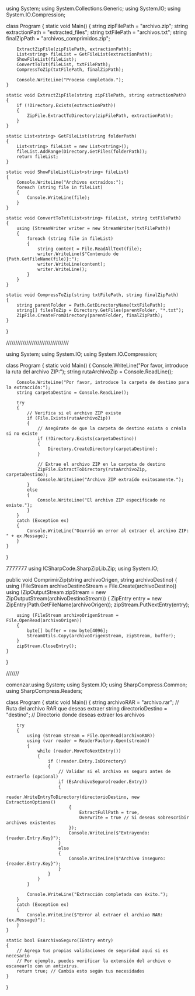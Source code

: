 using System;
using System.Collections.Generic;
using System.IO;
using System.IO.Compression;

class Program
{
    static void Main()
    {
        string zipFilePath = "archivo.zip";
        string extractionPath = "extracted_files";
        string txtFilePath = "archivos.txt";
        string finalZipPath = "archivos_comprimidos.zip";

        ExtractZipFile(zipFilePath, extractionPath);
        List<string> fileList = GetFileList(extractionPath);
        ShowFileList(fileList);
        ConvertToTxt(fileList, txtFilePath);
        CompressToZip(txtFilePath, finalZipPath);

        Console.WriteLine("Proceso completado.");
    }

    static void ExtractZipFile(string zipFilePath, string extractionPath)
    {
        if (!Directory.Exists(extractionPath))
        {
            ZipFile.ExtractToDirectory(zipFilePath, extractionPath);
        }
    }

    static List<string> GetFileList(string folderPath)
    {
        List<string> fileList = new List<string>();
        fileList.AddRange(Directory.GetFiles(folderPath));
        return fileList;
    }

    static void ShowFileList(List<string> fileList)
    {
        Console.WriteLine("Archivos extraídos:");
        foreach (string file in fileList)
        {
            Console.WriteLine(file);
        }
    }

    static void ConvertToTxt(List<string> fileList, string txtFilePath)
    {
        using (StreamWriter writer = new StreamWriter(txtFilePath))
        {
            foreach (string file in fileList)
            {
                string content = File.ReadAllText(file);
                writer.WriteLine($"Contenido de {Path.GetFileName(file)}:");
                writer.WriteLine(content);
                writer.WriteLine();
            }
        }
    }

    static void CompressToZip(string txtFilePath, string finalZipPath)
    {
        string parentFolder = Path.GetDirectoryName(txtFilePath);
        string[] filesToZip = Directory.GetFiles(parentFolder, "*.txt");
        ZipFile.CreateFromDirectory(parentFolder, finalZipPath);
    }
}


//////////////////////////////////

using System;
using System.IO;
using System.IO.Compression;

class Program
{
    static void Main()
    {
        Console.WriteLine("Por favor, introduce la ruta del archivo ZIP:");
        string rutaArchivoZip = Console.ReadLine();

        Console.WriteLine("Por favor, introduce la carpeta de destino para la extracción:");
        string carpetaDestino = Console.ReadLine();

        try
        {
            // Verifica si el archivo ZIP existe
            if (File.Exists(rutaArchivoZip))
            {
                // Asegúrate de que la carpeta de destino exista o créala si no existe
                if (!Directory.Exists(carpetaDestino))
                {
                    Directory.CreateDirectory(carpetaDestino);
                }

                // Extrae el archivo ZIP en la carpeta de destino
                ZipFile.ExtractToDirectory(rutaArchivoZip, carpetaDestino);
                Console.WriteLine("Archivo ZIP extraído exitosamente.");
            }
            else
            {
                Console.WriteLine("El archivo ZIP especificado no existe.");
            }
        }
        catch (Exception ex)
        {
            Console.WriteLine("Ocurrió un error al extraer el archivo ZIP: " + ex.Message);
        }
    }
}


7777777
using ICSharpCode.SharpZipLib.Zip;
using System.IO;

public void ComprimirZip(string archivoOrigen, string archivoDestino)
{
    using (FileStream archivoDestinoStream = File.Create(archivoDestino))
    using (ZipOutputStream zipStream = new ZipOutputStream(archivoDestinoStream))
    {
        ZipEntry entry = new ZipEntry(Path.GetFileName(archivoOrigen));
        zipStream.PutNextEntry(entry);

        using (FileStream archivoOrigenStream = File.OpenRead(archivoOrigen))
        {
            byte[] buffer = new byte[4096];
            StreamUtils.Copy(archivoOrigenStream, zipStream, buffer);
        }
        zipStream.CloseEntry();
    }
}

\///////

comenzar.using System;
using System.IO;
using SharpCompress.Common;
using SharpCompress.Readers;

class Program
{
    static void Main()
    {
        string archivoRAR = "archivo.rar"; // Ruta del archivo RAR que deseas extraer
        string directorioDestino = "destino"; // Directorio donde deseas extraer los archivos

        try
        {
            using (Stream stream = File.OpenRead(archivoRAR))
            using (var reader = ReaderFactory.Open(stream))
            {
                while (reader.MoveToNextEntry())
                {
                    if (!reader.Entry.IsDirectory)
                    {
                        // Validar si el archivo es seguro antes de extraerlo (opcional)
                        if (EsArchivoSeguro(reader.Entry))
                        {
                            reader.WriteEntryToDirectory(directorioDestino, new ExtractionOptions()
                            {
                                ExtractFullPath = true,
                                Overwrite = true // Si deseas sobrescribir archivos existentes
                            });
                            Console.WriteLine($"Extrayendo: {reader.Entry.Key}");
                        }
                        else
                        {
                            Console.WriteLine($"Archivo inseguro: {reader.Entry.Key}");
                        }
                    }
                }
            }

            Console.WriteLine("Extracción completada con éxito.");
        }
        catch (Exception ex)
        {
            Console.WriteLine($"Error al extraer el archivo RAR: {ex.Message}");
        }
    }

    static bool EsArchivoSeguro(IEntry entry)
    {
        // Agrega tus propias validaciones de seguridad aquí si es necesario
        // Por ejemplo, puedes verificar la extensión del archivo o escanearlo con un antivirus.
        return true; // Cambia esto según tus necesidades
    }
}